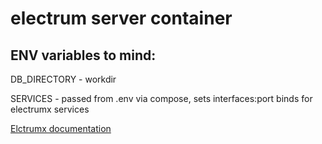 
# electrum server container


## ENV variables to mind:

DB_DIRECTORY - workdir

SERVICES - passed from .env via compose, sets interfaces:port binds for electrumx services

[Elctrumx documentation](https://electrumx.readthedocs.io/en/latest/index.html)
